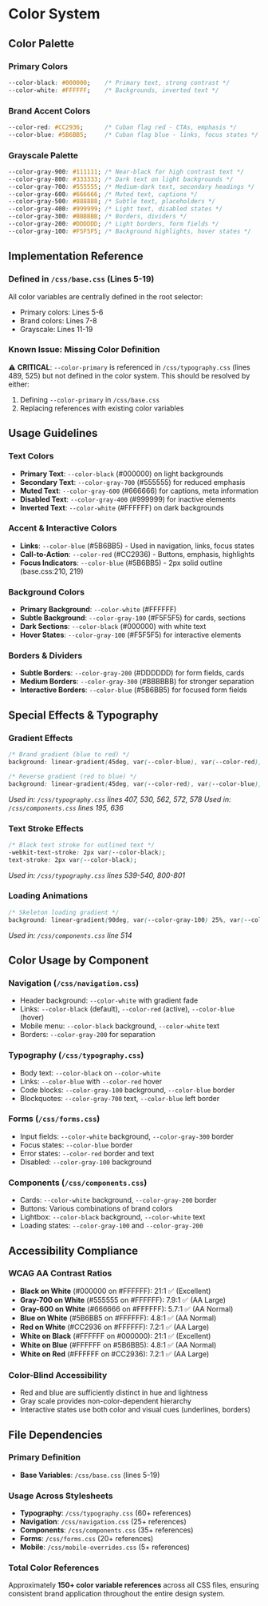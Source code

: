 # Color System

## Color Palette

### Primary Colors
```css
--color-black: #000000;    /* Primary text, strong contrast */
--color-white: #FFFFFF;    /* Backgrounds, inverted text */
```

### Brand Accent Colors
```css
--color-red: #CC2936;      /* Cuban flag red - CTAs, emphasis */
--color-blue: #5B6BB5;     /* Cuban flag blue - links, focus states */
```

### Grayscale Palette
```css
--color-gray-900: #111111; /* Near-black for high contrast text */
--color-gray-800: #333333; /* Dark text on light backgrounds */
--color-gray-700: #555555; /* Medium-dark text, secondary headings */
--color-gray-600: #666666; /* Muted text, captions */
--color-gray-500: #888888; /* Subtle text, placeholders */
--color-gray-400: #999999; /* Light text, disabled states */
--color-gray-300: #BBBBBB; /* Borders, dividers */
--color-gray-200: #DDDDDD; /* Light borders, form fields */
--color-gray-100: #F5F5F5; /* Background highlights, hover states */
```

## Implementation Reference

### Defined in `/css/base.css` (Lines 5-19)
All color variables are centrally defined in the root selector:
- Primary colors: Lines 5-6
- Brand colors: Lines 7-8  
- Grayscale: Lines 11-19

### Known Issue: Missing Color Definition
⚠️ **CRITICAL**: `--color-primary` is referenced in `/css/typography.css` (lines 489, 525) but not defined in the color system. This should be resolved by either:
1. Defining `--color-primary` in `/css/base.css`
2. Replacing references with existing color variables

## Usage Guidelines

### Text Colors
- **Primary Text**: `--color-black` (#000000) on light backgrounds
- **Secondary Text**: `--color-gray-700` (#555555) for reduced emphasis
- **Muted Text**: `--color-gray-600` (#666666) for captions, meta information
- **Disabled Text**: `--color-gray-400` (#999999) for inactive elements
- **Inverted Text**: `--color-white` (#FFFFFF) on dark backgrounds

### Accent & Interactive Colors
- **Links**: `--color-blue` (#5B6BB5) - Used in navigation, links, focus states
- **Call-to-Action**: `--color-red` (#CC2936) - Buttons, emphasis, highlights
- **Focus Indicators**: `--color-blue` (#5B6BB5) - 2px solid outline (base.css:210, 219)

### Background Colors
- **Primary Background**: `--color-white` (#FFFFFF)
- **Subtle Background**: `--color-gray-100` (#F5F5F5) for cards, sections
- **Dark Sections**: `--color-black` (#000000) with white text
- **Hover States**: `--color-gray-100` (#F5F5F5) for interactive elements

### Borders & Dividers
- **Subtle Borders**: `--color-gray-200` (#DDDDDD) for form fields, cards
- **Medium Borders**: `--color-gray-300` (#BBBBBB) for stronger separation
- **Interactive Borders**: `--color-blue` (#5B6BB5) for focused form fields

## Special Effects & Typography

### Gradient Effects
```css
/* Brand gradient (blue to red) */
background: linear-gradient(45deg, var(--color-blue), var(--color-red));

/* Reverse gradient (red to blue) */
background: linear-gradient(45deg, var(--color-red), var(--color-blue));
```
*Used in: `/css/typography.css` lines 407, 530, 562, 572, 578*
*Used in: `/css/components.css` lines 195, 636*

### Text Stroke Effects
```css
/* Black text stroke for outlined text */
-webkit-text-stroke: 2px var(--color-black);
text-stroke: 2px var(--color-black);
```
*Used in: `/css/typography.css` lines 539-540, 800-801*

### Loading Animations
```css
/* Skeleton loading gradient */
background: linear-gradient(90deg, var(--color-gray-100) 25%, var(--color-gray-200) 50%, var(--color-gray-100) 75%);
```
*Used in: `/css/components.css` line 514*

## Color Usage by Component

### Navigation (`/css/navigation.css`)
- Header background: `--color-white` with gradient fade
- Links: `--color-black` (default), `--color-red` (active), `--color-blue` (hover)
- Mobile menu: `--color-black` background, `--color-white` text
- Borders: `--color-gray-200` for separation

### Typography (`/css/typography.css`)
- Body text: `--color-black` on `--color-white`
- Links: `--color-blue` with `--color-red` hover
- Code blocks: `--color-gray-100` background, `--color-blue` border
- Blockquotes: `--color-gray-700` text, `--color-blue` left border

### Forms (`/css/forms.css`)
- Input fields: `--color-white` background, `--color-gray-300` border
- Focus states: `--color-blue` border
- Error states: `--color-red` border and text
- Disabled: `--color-gray-100` background

### Components (`/css/components.css`)
- Cards: `--color-white` background, `--color-gray-200` border
- Buttons: Various combinations of brand colors
- Lightbox: `--color-black` background, `--color-white` text
- Loading states: `--color-gray-100` and `--color-gray-200`

## Accessibility Compliance

### WCAG AA Contrast Ratios
- **Black on White** (#000000 on #FFFFFF): 21:1 ✅ (Excellent)
- **Gray-700 on White** (#555555 on #FFFFFF): 7.9:1 ✅ (AA Large)
- **Gray-600 on White** (#666666 on #FFFFFF): 5.7:1 ✅ (AA Normal)
- **Blue on White** (#5B6BB5 on #FFFFFF): 4.8:1 ✅ (AA Normal)
- **Red on White** (#CC2936 on #FFFFFF): 7.2:1 ✅ (AA Large)
- **White on Black** (#FFFFFF on #000000): 21:1 ✅ (Excellent)
- **White on Blue** (#FFFFFF on #5B6BB5): 4.8:1 ✅ (AA Normal)
- **White on Red** (#FFFFFF on #CC2936): 7.2:1 ✅ (AA Large)

### Color-Blind Accessibility
- Red and blue are sufficiently distinct in hue and lightness
- Gray scale provides non-color-dependent hierarchy
- Interactive states use both color and visual cues (underlines, borders)

## File Dependencies

### Primary Definition
- **Base Variables**: `/css/base.css` (lines 5-19)

### Usage Across Stylesheets
- **Typography**: `/css/typography.css` (60+ references)
- **Navigation**: `/css/navigation.css` (25+ references)  
- **Components**: `/css/components.css` (35+ references)
- **Forms**: `/css/forms.css` (20+ references)
- **Mobile**: `/css/mobile-overrides.css` (5+ references)

### Total Color References
Approximately **150+ color variable references** across all CSS files, ensuring consistent brand application throughout the entire design system.